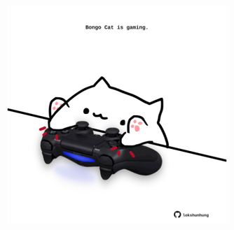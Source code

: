 <!-- built at 19/02/2023, 02:26:28 UTC -->
<p align="center">
  <img width="500" height="500" src="./ReadmeImage.svg">
</p>
